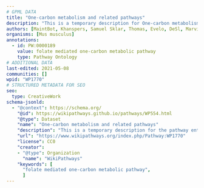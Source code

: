 ```yaml
---
# GPML DATA
title: "One-carbon metabolism and related pathways"
description: "This is a temporary description for One-carbon metabolism and related pathways"
authors: [MaintBot, Khanspers, Samuel Sklar, Thomas, Evelo, DeSl, Marvin M2, Mkutmon, Egonw, Eweitz]
organisms: [Mus musculus]
annotations:
  - id: PW:0000189
    value: folate mediated one-carbon metabolic pathway
    type: Pathway Ontology
# ADDITIONAL DATA
last-edited: 2021-05-08
communities: []
wpid: "WP1770"
# STRUCTURED METADATA FOR SEO
seo:
  type: CreativeWork
schema-jsonld:
  - "@context": https://schema.org/
    "@id": https://wikipathways.github.io/pathways/WP554.html
    "@type": Dataset
    "name": "One-carbon metabolism and related pathways"
    "description": "This is a temporary description for the pathway entitled: One-carbon metabolism and related pathways"
    "url": "https://www.wikipathways.org/index.php/Pathway:WP1770"
    "license": CC0
    "creator":
    - "@type": Organization
      "name": "WikiPathways"
    "keywords": [
      "folate mediated one-carbon metabolic pathway",
      ]
---
```


